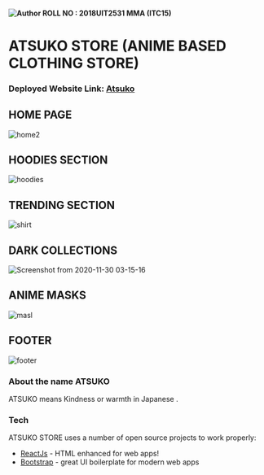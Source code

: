 ####  ![Author](https://img.shields.io/badge/author-Brijesh%20Burfal-lightgrey.svg?colorB=9900cc&style=flat-square) ROLL NO : 2018UIT2531  MMA (ITC15)
# ATSUKO STORE (ANIME BASED CLOTHING STORE)
### Deployed Website Link: [Atsuko]

## HOME PAGE
![home2](https://user-images.githubusercontent.com/56060354/100554464-d132b800-32ba-11eb-9617-7e32c6b102f9.png)

## HOODIES SECTION
![hoodies](https://user-images.githubusercontent.com/56060354/100554473-d7289900-32ba-11eb-8ff3-1ec51ff11efa.png)

## TRENDING SECTION
![shirt](https://user-images.githubusercontent.com/56060354/100554474-d859c600-32ba-11eb-99a7-09fd1794c46f.png)

## DARK COLLECTIONS 
![Screenshot from 2020-11-30 03-15-16](https://user-images.githubusercontent.com/56060354/100554470-d5f76c00-32ba-11eb-9846-d0a4265d96ea.png)


## ANIME MASKS
![masl](https://user-images.githubusercontent.com/56060354/100554472-d6900280-32ba-11eb-85a4-377945553330.png)

## FOOTER 
![footer](https://user-images.githubusercontent.com/56060354/100554468-d4c63f00-32ba-11eb-8ddc-5c027a00df65.png)

### About the name ATSUKO 
ATSUKO means Kindness or warmth in Japanese .


### Tech

ATSUKO STORE uses a number of open source projects to work properly:

* [ReactJs] - HTML enhanced for web apps!
* [Bootstrap] - great UI boilerplate for modern web apps



 [Atsuko]:<https://burfal18.github.io/Atsuko-Store>
  [ReactJs]: <http://reactjs.org>
   [BootStrap]:<https://getbootstrap.com/docs/4.0>
